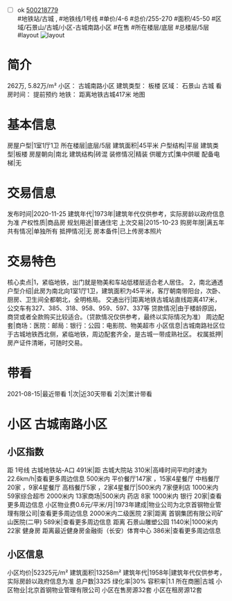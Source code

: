 - [ ] ok [500218779](https://bj.5i5j.com/ershoufang/500218779.html)  
 #地铁站/古城 ,  #地铁线/1号线
#单价/4-6 #总价/255-270 #面积/45-50   #区域/石景山/古城/小区-古城南路小区 #在售 #所在楼层/底层 #总楼层/5层 #layout 
![layout](http://image2.5i5j.com//group2/M00/9C/8D/CgqJNF0_4HWAUgoKAAE4g8dXdeQ160.jpg_P5.jpg) 
# 简介 
 262万,  5.82万/m² 
小区： 古城南路小区
建筑类型： 板楼
区域： 石景山 古城
看房时间： 提前预约
地铁： 距离地铁古城417米 地图
# 基本信息 
 房屋户型|1室1厅1卫
所在楼层|底层/5层
建筑面积|45平米
户型结构|平层
建筑类型|板楼
房屋朝向|南北
建筑结构|砖混
装修情况|精装
供暖方式|集中供暖
配备电梯|无
# 交易信息 
 发布时间|2020-11-25
建筑年代|1973年|建筑年代仅供参考，实际房龄以政府信息为准
产权性质|商品房
规划用途|普通住宅
上次交易|2015-10-23
购房年限|满五年
共有情况|单独所有
抵押情况|无
房本备件|已上传房本照片
# 交易特色 
 核心卖点|1，紧临地铁，出门就是物美和车站低楼层适合老人居住。
2，南北通透
户型介绍|此房为南北向1室1厅1卫，建筑面积为45平米，客厅朝南带阳台，次卧、厨房、卫生间全都朝北，全明格局。
交通出行|距离地铁古城站直线距离417米，公交车有327、385、318、958、959、597、337等
贷款情况|由于楼龄原因，商贷或者全款购买比较适合。（贷款情况仅供参考，最终以实际情况为准）
周边配套|商场：医院：邮局：银行：公园：电影院、物美超市
小区信息|古城南路社区位于古城地铁西北侧，紧临地铁，周边配套齐全，是古城一带成熟社区。
权属抵押|房产证件清晰，可随时交易。
# 带看 
 2021-08-15|最近带看	 1|次|近30天带看	 2|次|累计带看
# 小区 古城南路小区
## 小区指数 
 距 1号线 古城地铁站-A口 491米|距 古城大院站 310米|高峰时间平均时速为22.6km/h|查看更多周边信息
500米内 平价餐厅147家 ，15家4星餐厅
中档餐厅20家 ，9家4星餐厅
高档餐厅5家 ，2家4星餐厅|500米内 7家便利店
1000米内 59家综合超市
2000米内 13家商场|500米内 药店 8家
1000米内 银行 20家|查看更多周边信息
小区物业费0.6元/平米/月|1973年建成|物业公司为北京首钢物业管理有限公司|查看更多周边信息
2000米内二级医院 2家|距离 首钢集团有限公司矿山医院(二甲)  589米|查看更多周边信息
距离 石景山雕塑公园 1140米|1000米内 22家 健身房
距离最近健身房金融街（长安）体育中心 386米|查看更多周边信息
## 小区信息 
 小区均价|52325元/m²
建筑面积|13258m²
建筑年代|1958年|建筑年代仅供参考，实际房龄以政府信息为准
总户数|3325
绿化率|30%
容积率|1.1
所在商圈|古城
小区物业|北京首钢物业管理有限公司
小区在售房源32套
小区在租房源12套
